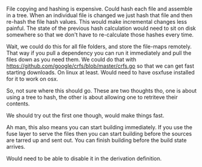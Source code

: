 
File copying and hashing is expensive. Could hash each file and assemble in a tree. When an individual file is changed we just hash that file and then re-hash the file hash values. This would make incremental changes less painful. The state of the previous hash calculation would need to sit on disk somewhere so that we don't have to re-calculate those hashes every time.

Wait, we could do this for all file folders, and store the file-maps remotely. That way if you pull a dependency you can run it immediately and pull the files down as you need them. We could do that with https://github.com/google/crfs/blob/master/crfs.go so that we can get fast starting downloads. On linux at least. Would need to have osxfuse installed for it to work on osx.

So, not sure where this should go. These are two thoughts tho, one is about using a tree to hash, the other is about allowing one to retriteve their contents.

We should try out the first one though, would make things fast.

Ah man, this also means you can start building immediately. If you use the fuse layer to serve the files then you can start building before the sources are tarred up and sent out. You can finish building before the build state arrives.

Would need to be able to disable it in the derivation definition.
